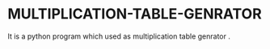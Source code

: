 # MULTIPLICATION-TABLE-GENRATOR
It is a python program which used as multiplication table genrator . 
